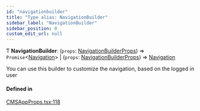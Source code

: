 ```yaml
---
id: "navigationbuilder"
title: "Type alias: NavigationBuilder"
sidebar_label: "NavigationBuilder"
sidebar_position: 0
custom_edit_url: null
---
```


Ƭ **NavigationBuilder**: (`props`: [NavigationBuilderProps](navigationbuilderprops.md)) => `Promise`<[Navigation](../interfaces/navigation.md)\> \| (`props`: [NavigationBuilderProps](navigationbuilderprops.md)) => [Navigation](../interfaces/navigation.md)

You can use this builder to customize the navigation, based on the logged in
user

#### Defined in

[CMSAppProps.tsx:118](https://github.com/Camberi/firecms/blob/42dd384/src/CMSAppProps.tsx#L118)
